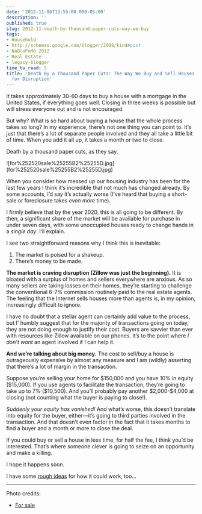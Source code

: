 ```yaml
---
date: '2012-11-06T13:55:00.000-05:00'
description: ''
published: true
slug: 2012-11-death-by-thousand-paper-cuts-way-we-buy
tags:
- Household
- http://schemas.google.com/blogger/2008/kind#post
- NaBloPoMo 2012
- Real Estate
- legacy-blogger
time_to_read: 5
title: 'Death By a Thousand Paper Cuts: The Way We Buy and Sell Houses Is Begging
  for Disruption'
---
```


<p>It takes approximately 30-60 days to buy a house with a mortgage in the United States, if everything goes well. Closing in three weeks is possible but will stress everyone out and is not encouraged. </p><p>But why? What is so hard about buying a house that the whole process takes so long? In my experience, there’s not one thing you can point to. It’s just that there’s a lot of separate people involved and they all take a little bit of time. When you add it all up, it takes a month or two to close.</p><p>Death by a thousand paper cuts, as they say.</p><p>![for%252520sale%25255B2%25255D.jpg](for%252520sale%25255B2%25255D.jpg)</p><p>When you consider how messed up our housing industry has been for the last few years I think it’s incredible that not much has changed already. By some accounts, I’d say it’s actually worse (I’ve heard that buying a short-sale or foreclosure takes <em>even more </em>time).</p><p>I firmly believe that by the year 2020, this is all going to be different. By then, a significant share of the market will be available for purchase in under seven days, with some unoccupied houses ready to change hands in a <em>single day</em>. I’ll explain.</p><p>I see two straightforward reasons why I think this is inevitable:</p><ol><li>The market is poised for a shakeup.</li>
<li>There’s money to be made. </li>
</ol><p><strong>The market is craving disruption (Zillow was just the beginning).</strong> It is bloated with a surplus of homes and sellers everywhere are anxious. As so many sellers are taking losses on their homes, they’re starting to challenge the conventional 6-7% commission routinely paid to the real estate agents. The feeling that the Internet sells houses more than agents is, in my opinion, increasingly difficult to ignore.</p><p>I have no doubt that a stellar agent can certainly add value to the process, but I' humbly suggest that for the majority of transactions going on today, they are not doing enough to justify their cost. Buyers are savvier than ever with resources like Zillow available on our phones. It’s to the point where <em>I don’t want </em>an agent involved if I can help it.</p><p><strong>And we’re talking about big money.</strong> The cost to sell/buy a house is outrageously expensive by almost any measure and I am (wildly) asserting that there’s a lot of margin in the transaction.</p><p>Suppose you’re selling your home for $150,000 and you have 10% in equity ($15,000). If you use agents to facilitate the transaction, they’re going to take up to 7% ($10,500). And you’ll probably pay another $2,000-$4,000 at closing (not counting what the buyer is paying to close!). </p><p><em>Suddenly your equity has vanished!</em> And what’s worse, this doesn’t translate into equity for the buyer, either—it’s going to third parties involved in the transaction. And that doesn’t even factor in the fact that it takes months to find a buyer and a month or more to close the deal.</p><p>If you could buy or sell a house in less time, for half the fee, I think you’d be interested. That’s where someone clever is going to seize on an opportunity and make a killing.</p><p>I hope it happens soon.</p><p>I have some <a href="../2012/2012-11-how-buying-or-selling-house-in-single.html">rough ideas</a> for how it could work, too…</p><p><hr />Photo credits:</p><ul><li><a href="http://www.bryantanalysts.com/2012/03/30/treasury-secretary-geithner-says-gses-should-consider-principal-reduction/">For sale</a></li>
</ul>